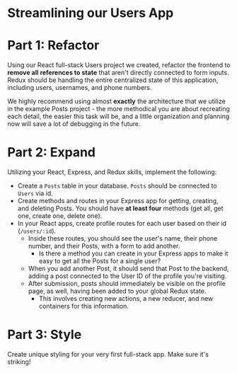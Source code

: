 
# Streamlining our Users App

# Part 1: Refactor

Using our React full-stack Users project we created, refactor the frontend to **remove all references to state** that aren't directly connected to form inputs. Redux should be handling the entire centralized state of this application, including users, usernames, and phone numbers.

We highly recommend using almost **exactly** the architecture that we utilize in the example Posts project - the more methodical you are about recreating each detail, the easier this task will be, and a little organization and planning now will save a lot of debugging in the future.

# Part 2: Expand

Utilizing your React, Express, and Redux skills, implement the following:

- Create a `Posts` table in your database. `Posts` should be connected to `Users` via id.
- Create methods and routes in your Express app for getting, creating, and deleting Posts. You should have **at least four** methods (get all, get one, create one, delete one).
- In your React apps, create profile routes for each user based on their id (`/users/:id`).
  - Inside these routes, you should see the user's name, their phone number, and their Posts, with a form to add another.
    - Is there a method you can create in your Express apps to make it easy to get all the Posts for a single user?
  - When you add another Post, it should send that Post to the backend, adding a post connected to the User ID of the profile you're visiting.
  - After submission, posts should immediately be visible on the profile page, as well, having been added to your global Redux state.
    - This involves creating new actions, a new reducer, and new containers for this information.

# Part 3: Style

Create unique styling for your very first full-stack app. Make sure it's striking!
